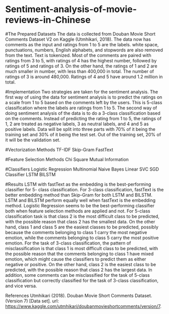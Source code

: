 # Sentiment-analysis-of-movie-reviews-in-Chinese
#The Prepared Datasets
The data is collected from Douban Movie Short Comments Dataset V2 on Kaggle (Utmhikari, 2018). The data now has comments as the input and ratings from 1 to 5 are the labels. white space, punctuations, numbers, English alphabets, and stopwords are also removed from the text. Text is tokenized. Most of the comments are paired with ratings from 3 to 5, with ratings of 4 has the highest number, followed by ratings of 5 and ratings of 3. On the other hand, the ratings of 1 and 2 are much smaller in number, with less than 400,000 in total. The number of ratings of 3 is around 480,000. Ratings of 4 and 5 have around 1.2 million in total.

#Implementation
Two strategies are taken for the sentiment analysis. The first way of using the data for sentiment analysis is to predict the ratings on a scale from 1 to 5 based on the comments left by the users. This is 5-class classification where the labels are ratings from 1 to 5. The second way of doing sentiment analysis of the data is to do a 3-class classification based on the comments. Instead of predicting the rating from 1 to 5, the ratings of 1, 2 are treated as negative labels, 3 as neutral labels, and 4 and 5 as positive labels. Data will be split into three parts with 70% of it being the training set and 30% of it being the test set. Out of the training set, 20% of it will be the validation set.

#Vectorization Methods
TF-IDF
Skip-Gram
FastText

#Feature Selection Methods
Chi Square
Mutual Information

#Classifiers
Logistic Regression
Multinomial Naive Bayes
Linear SVC
SGD Classifier
LSTM
BILSTM

#Results
LSTM with fastText as the embedding is the best-performing classifier for 5- class classification. For 3-class classification, fastText is the better embedding method than Skip-Gram for both LSTM and BILSTM. LSTM and BILSTM perform equally well when fastText is the embedding method. Logistic Regression seems to be the best-performing classifier both when feature selection methods are applied and not. 
For 5-class classification task is that class 2 is the most difficult class to be predicted, with the possible reason that class 2 has the smallest data. On the other hand, class 1 and class 5 are the easiest classes to be predicted, possibly because the comments belonging to class 1 carry the most negative emotion, while the comments belonging to class 5 carry the most positive emotion. For the task of 3-class classification, the pattern of misclassification is that class 1 is most difficult class to be predicted, with the possible reason that the comments belonging to class 1 have mixed emotion, which might cause the classifiers to predict them as either negative or positive. On the other hand, class 2 is the easiest class to be predicted, with the possible reason that class 2 has the largest data. In addition, some comments can be misclassified for the task of 5-class classification but correctly classified for the task of 3-class classification, and vice versa.

References
Utmhikari (2018). Douban Movie Short Comments Dataset. (Version 7) [Data set]. url: https://www.kaggle.com/utmhikari/doubanmovieshortcomments/version/7.
